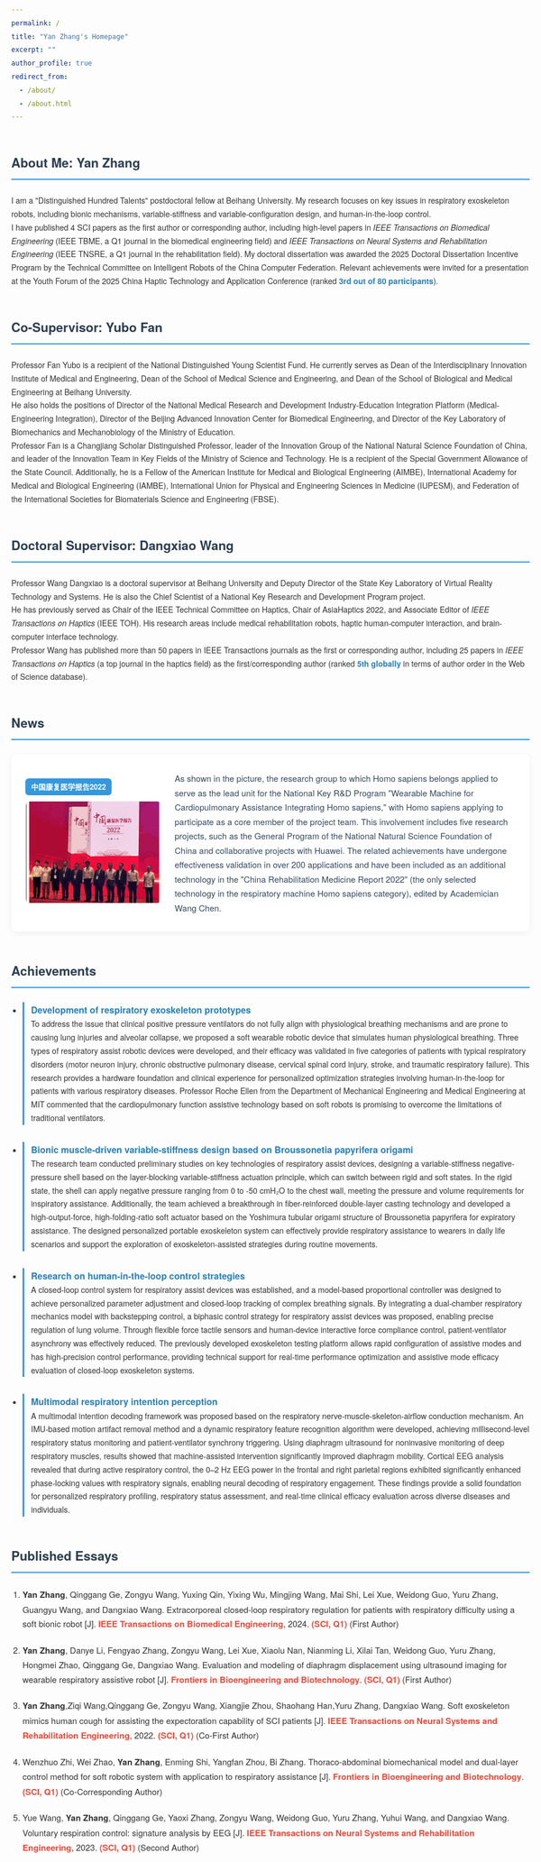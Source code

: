 ```yaml
---
permalink: /
title: "Yan Zhang's Homepage"
excerpt: ""
author_profile: true
redirect_from: 
  - /about/
  - /about.html
---
```


<style>
/* 1. 全局样式：基础规整+移动端适配 */
body {
  line-height: 1.7;
  margin: 0 auto;
  max-width: 1200px;
  padding: 20px; /* 移动端减少左右内边距 */
  font-family: "Helvetica Neue", Arial, sans-serif;
  color: #333;
}

/* 2. 模块标题：强化识别度+统一间距 */
h2 {
  color: #2c3e50;
  border-bottom: 2px solid #3498db;
  padding-bottom: 10px;
  margin: 50px 0 25px;
  font-size: 1.4rem;
}

/* 3. 个人信息模块：突出关键成就 */
.profile-intro {
  margin-bottom: 30px;
}
.profile-intro strong {
  color: #2980b9; /* 高亮关键信息：如项目、奖项 */
}

/* 4. 论文卡片：优化图片排版+响应式适配（核心优化部分） */
.paper-box {
  display: flex;
  gap: 25px; /* 增加图片与文字间距，避免拥挤 */
  padding: 25px;
  margin: 0 auto 35px; /* 水平居中，增加底部间距 */
  max-width: 1100px; /* 限制卡片最大宽度，避免过宽 */
  background: #fff;
  border-radius: 10px;
  box-shadow: 0 3px 12px rgba(0, 0, 0, 0.06); /* 微调阴影，更显质感 */
  align-items: center; /* 图片与文字垂直居中对齐，更协调 */
}
/* 移动端：卡片改为垂直布局，图片居中 */
@media (max-width: 768px) {
  .paper-box {
    flex-direction: column;
    padding: 20px;
    gap: 20px;
  }
  .paper-box-image {
    flex: 0 0 auto !important; /* 取消固定宽度 */
    width: 100% !important; /* 图片占满容器 */
    max-width: 350px !important; /* 限制移动端图片最大宽度，避免过大 */
    margin: 0 auto 15px !important; /* 图片居中 */
  }
}
.paper-box-image {
  flex: 0 0 240px; /* 适度加宽图片区域，提升视觉占比 */
  margin: 5px 0; /* 上下微留间距，避免贴边 */
}
.paper-box-image img {
  border-radius: 8px; /* 增加圆角，更显柔和 */
  object-fit: cover; /* 保持图片比例，避免拉伸变形 */
  width: 100%;
  height: 180px; /* 适度提高图片高度，增强视觉效果 */
  border: 1px solid #f0f0f0; /* 增加细边框，区分图片与背景 */
}
.paper-box-text {
  flex: 1;
  font-size: 15px;
  color: #34495e;
  padding: 5px 0; /* 上下微留间距，避免文字贴边 */
}

/* 5. 成果列表：优化间距+层级 */
#Achievements {
  padding-left: 20px; /* 列表整体右移，避免贴边 */
}
#Achievements li {
  margin-bottom: 30px; /* 增加成果项间距，避免拥挤 */
  padding-left: 12px;
  border-left: 3px solid #3498db;
}
#Achievements li strong {
  color: #2980b9;
  font-size: 16px;
}

/* 6. 发表论文：规整格式+高亮期刊 */
.articles-list {
  padding-left: 20px;
  list-style-type: decimal; /* 有序列表，对应论文序号 */
}
.articles-list li {
  margin-bottom: 20px;
  padding-right: 10px;
  font-size: 15px;
}
.articles-list li em {
  color: #e74c3c; /* 高亮SCI/Q1信息，突出学术价值 */
  font-style: normal;
  font-weight: bold;
}
.articles-list li a {
  color: #3498db; /* 链接蓝色，提升辨识度 */
  text-decoration: none;
}
.articles-list li a:hover {
  text-decoration: underline; /*  hover时显示下划线，提示可点击 */
}

/* 7. 标签样式：优化视觉 */
.badge {
  display: inline-block;
  padding: 4px 10px;
  margin-bottom: 10px;
  background: #3498db;
  color: #fff;
  font-size: 13px;
  border-radius: 6px;
  font-weight: bold;
}

/* 8. 谷歌学术统计：居中显示+间距（已保留原样式，若后续启用可直接用） */
.gs-stats {
  text-align: center;
  margin: 40px 0;
}
.gs-stats img {
  margin: 0 15px; /* 多个统计图标之间加间距 */
  vertical-align: middle;
}
</style>

<span class='anchor' id='about-me'></span>

## About Me: Yan Zhang
<div class="profile-intro">
I am a "Distinguished Hundred Talents" postdoctoral fellow at Beihang University. My research focuses on key issues in respiratory exoskeleton robots, including bionic mechanisms, variable-stiffness and variable-configuration design, and human-in-the-loop control.<br>
I have published 4 SCI papers as the first author or corresponding author, including high-level papers in <em>IEEE Transactions on Biomedical Engineering</em> (IEEE TBME, a Q1 journal in the biomedical engineering field) and <em>IEEE Transactions on Neural Systems and Rehabilitation Engineering</em> (IEEE TNSRE, a Q1 journal in the rehabilitation field). My doctoral dissertation was awarded the 2025 Doctoral Dissertation Incentive Program by the Technical Committee on Intelligent Robots of the China Computer Federation. Relevant achievements were invited for a presentation at the Youth Forum of the 2025 China Haptic Technology and Application Conference (ranked <strong>3rd out of 80 participants</strong>).
</div>


## Co-Supervisor: Yubo Fan
<div class="profile-intro">
Professor Fan Yubo is a recipient of the National Distinguished Young Scientist Fund. He currently serves as Dean of the Interdisciplinary Innovation Institute of Medical and Engineering, Dean of the School of Medical Science and Engineering, and Dean of the School of Biological and Medical Engineering at Beihang University.<br>
He also holds the positions of Director of the National Medical Research and Development Industry-Education Integration Platform (Medical-Engineering Integration), Director of the Beijing Advanced Innovation Center for Biomedical Engineering, and Director of the Key Laboratory of Biomechanics and Mechanobiology of the Ministry of Education.<br>
Professor Fan is a Changjiang Scholar Distinguished Professor, leader of the Innovation Group of the National Natural Science Foundation of China, and leader of the Innovation Team in Key Fields of the Ministry of Science and Technology. He is a recipient of the Special Government Allowance of the State Council. Additionally, he is a Fellow of the American Institute for Medical and Biological Engineering (AIMBE), International Academy for Medical and Biological Engineering (IAMBE), International Union for Physical and Engineering Sciences in Medicine (IUPESM), and Federation of the International Societies for Biomaterials Science and Engineering (FBSE).
</div>


## Doctoral Supervisor: Dangxiao Wang
<div class="profile-intro">
Professor Wang Dangxiao is a doctoral supervisor at Beihang University and Deputy Director of the State Key Laboratory of Virtual Reality Technology and Systems. He is also the Chief Scientist of a National Key Research and Development Program project.<br>
He has previously served as Chair of the IEEE Technical Committee on Haptics, Chair of AsiaHaptics 2022, and Associate Editor of <em>IEEE Transactions on Haptics</em> (IEEE TOH). His research areas include medical rehabilitation robots, haptic human-computer interaction, and brain-computer interface technology.<br>
Professor Wang has published more than 50 papers in IEEE Transactions journals as the first or corresponding author, including 25 papers in <em>IEEE Transactions on Haptics</em> (a top journal in the haptics field) as the first/corresponding author (ranked <strong>5th globally</strong> in terms of author order in the Web of Science database).
</div>


## News
<!-- 图片优化：移除原400%宽度错误设置，依赖CSS控制尺寸 -->
<div class='paper-box'>
  <div class='paper-box-image'>
    <div>
      <div class="badge">中国康复医学报告2022</div>
      <img src='images/pic1(1).png' alt="中国康复医学报告2022相关图片">
    </div>
  </div>
  <div class='paper-box-text' markdown="1">
As shown in the picture, the research group to which Homo sapiens belongs applied to serve as the lead unit for the National Key R&D Program "Wearable Machine for Cardiopulmonary Assistance Integrating Homo sapiens," with Homo sapiens applying to participate as a core member of the project team. This involvement includes five research projects, such as the General Program of the National Natural Science Foundation of China and collaborative projects with Huawei. The related achievements have undergone effectiveness validation in over 200 applications and have been included as an additional technology in the "China Rehabilitation Medicine Report 2022" (the only selected technology in the respiratory machine Homo sapiens category), edited by Academician Wang Chen.
  </div>
</div>

## Achievements 
<ul id="Achievements">
  <li>
    <strong>Development of respiratory exoskeleton prototypes</strong><br>
    To address the issue that clinical positive pressure ventilators do not fully align with physiological breathing mechanisms and are prone to causing lung injuries and alveolar collapse, we proposed a soft wearable robotic device that simulates human physiological breathing. Three types of respiratory assist robotic devices were developed, and their efficacy was validated in five categories of patients with typical respiratory disorders (motor neuron injury, chronic obstructive pulmonary disease, cervical spinal cord injury, stroke, and traumatic respiratory failure). This research provides a hardware foundation and clinical experience for personalized optimization strategies involving human-in-the-loop for patients with various respiratory diseases. Professor Roche Ellen from the Department of Mechanical Engineering and Medical Engineering at MIT commented that the cardiopulmonary function assistive technology based on soft robots is promising to overcome the limitations of traditional ventilators.
  </li>
  <li>
    <strong>Bionic muscle-driven variable-stiffness design based on Broussonetia papyrifera origami</strong><br>
    The research team conducted preliminary studies on key technologies of respiratory assist devices, designing a variable-stiffness negative-pressure shell based on the layer-blocking variable-stiffness actuation principle, which can switch between rigid and soft states. In the rigid state, the shell can apply negative pressure ranging from 0 to -50 cmH₂O to the chest wall, meeting the pressure and volume requirements for inspiratory assistance. Additionally, the team achieved a breakthrough in fiber-reinforced double-layer casting technology and developed a high-output-force, high-folding-ratio soft actuator based on the Yoshimura tubular origami structure of Broussonetia papyrifera for expiratory assistance. The designed personalized portable exoskeleton system can effectively provide respiratory assistance to wearers in daily life scenarios and support the exploration of exoskeleton-assisted strategies during routine movements.
  </li>
  <li>
    <strong>Research on human-in-the-loop control strategies</strong><br>
    A closed-loop control system for respiratory assist devices was established, and a model-based proportional controller was designed to achieve personalized parameter adjustment and closed-loop tracking of complex breathing signals. By integrating a dual-chamber respiratory mechanics model with backstepping control, a biphasic control strategy for respiratory assist devices was proposed, enabling precise regulation of lung volume. Through flexible force tactile sensors and human-device interactive force compliance control, patient-ventilator asynchrony was effectively reduced. The previously developed exoskeleton testing platform allows rapid configuration of assistive modes and has high-precision control performance, providing technical support for real-time performance optimization and assistive mode efficacy evaluation of closed-loop exoskeleton systems.
  </li>
  <li>
    <strong>Multimodal respiratory intention perception</strong><br>
    A multimodal intention decoding framework was proposed based on the respiratory nerve-muscle-skeleton-airflow conduction mechanism. An IMU-based motion artifact removal method and a dynamic respiratory feature recognition algorithm were developed, achieving millisecond-level respiratory status monitoring and patient-ventilator synchrony triggering. Using diaphragm ultrasound for noninvasive monitoring of deep respiratory muscles, results showed that machine-assisted intervention significantly improved diaphragm mobility. Cortical EEG analysis revealed that during active respiratory control, the 0–2 Hz EEG power in the frontal and right parietal regions exhibited significantly enhanced phase-locking values with respiratory signals, enabling neural decoding of respiratory engagement. These findings provide a solid foundation for personalized respiratory profiling, respiratory status assessment, and real-time clinical efficacy evaluation across diverse diseases and individuals.
  </li>
</ul>


## Published Essays
<!-- 优化：改为有序列表，高亮SCI/Q1，规整作者与期刊格式 -->
<ol class="articles-list">
  <li><strong>Yan Zhang</strong>, Qinggang Ge, Zongyu Wang, Yuxing Qin, Yixing Wu, Mingjing Wang, Mai Shi, Lei Xue, Weidong Guo, Yuru Zhang, Guangyu Wang, and Dangxiao Wang. Extracorporeal closed-loop respiratory regulation for patients with respiratory difficulty using a soft bionic robot [J]. <em>IEEE Transactions on Biomedical Engineering</em>, 2024. <em>(SCI, Q1)</em> (First Author)</li>
  <li><strong>Yan Zhang</strong>, Danye Li, Fengyao Zhang, Zongyu Wang, Lei Xue, Xiaolu Nan, Nianming Li, Xilai Tan, Weidong Guo, Yuru Zhang, Hongmei Zhao, Qinggang Ge, Dangxiao Wang. Evaluation and modeling of diaphragm displacement using ultrasound imaging for wearable respiratory assistive robot [J]. <em>Frontiers in Bioengineering and Biotechnology</em>. <em>(SCI, Q1)</em> (First Author)</li>
  <li><strong>Yan Zhang</strong>,Ziqi Wang,Qinggang Ge, Zongyu Wang, Xiangjie Zhou, Shaohang Han,Yuru Zhang, Dangxiao Wang. Soft exoskeleton mimics human cough for assisting the expectoration capability of SCI patients [J]. <em>IEEE Transactions on Neural Systems and Rehabilitation Engineering</em>, 2022. <em>(SCI, Q1)</em> (Co-First Author)</li>
  <li>Wenzhuo Zhi, Wei Zhao, <strong>Yan Zhang</strong>, Enming Shi, Yangfan Zhou, Bi Zhang. Thoraco-abdominal biomechanical model and dual-layer control method for soft robotic system with application to respiratory assistance [J]. <em>Frontiers in Bioengineering and Biotechnology</em>. <em>(SCI, Q1)</em> (Co-Corresponding Author)</li>
  <li>Yue Wang, <strong>Yan Zhang</strong>, Qinggang Ge, Yaoxi Zhang, Zongyu Wang, Weidong Guo, Yuru Zhang, Yuhui Wang, and Dangxiao Wang. Voluntary respiration control: signature analysis by EEG [J]. <em>IEEE Transactions on Neural Systems and Rehabilitation Engineering</em>, 2023. <em>(SCI, Q1)</em> (Second Author)</li>
</ol>
